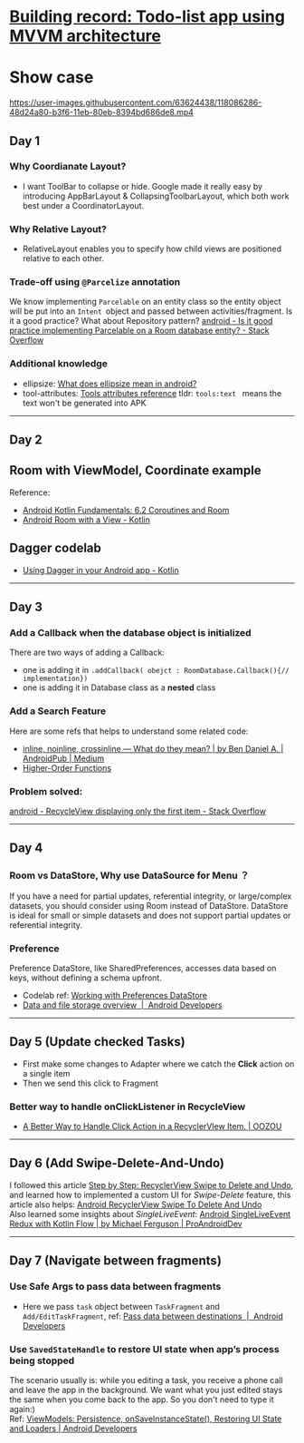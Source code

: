 # [Building record: Todo-list app using MVVM architecture](https://github.com/Jasmine-liang/gitblog/issues/9)

# Show case
https://user-images.githubusercontent.com/63624438/118086286-48d24a80-b3f6-11eb-80eb-8394bd686de8.mp4
## Day 1
### Why Coordianate Layout?
 - I want ToolBar to collapse or hide. Google made it really easy by introducing AppBarLayout & CollapsingToolbarLayout, which both work best under a CoordinatorLayout.
 
### Why Relative Layout?
- RelativeLayout enables you to specify how child views are positioned relative to each other.
### Trade-off using `@Parcelize` annotation
 We know implementing `Parcelable` on an entity class so the entity object will be put into an `Intent `object and passed between activities/fragment. Is it a good practice? What about Repository pattern? [android - Is it good practice implementing Parcelable on a Room database entity? - Stack Overflow](https://stackoverflow.com/questions/56058576/is-it-good-practice-implementing-parcelable-on-a-room-database-entity)
### Additional knowledge


- ellipsize: [What does ellipsize mean in android?](https://stackoverflow.com/questions/13313996/what-does-ellipsize-mean-in-android/13314069)
- tool-attributes: [Tools attributes reference](https://developer.android.com/studio/write/tool-attributes.html)  tldr: `tools:text ` means the text won't be generated into APK

---

## Day 2
## Room with ViewModel, Coordinate example
Reference:
- [Android Kotlin Fundamentals: 6.2 Coroutines and Room](https://developer.android.com/codelabs/kotlin-android-training-coroutines-and-room#3)
- [Android Room with a View - Kotlin](https://developer.android.com/codelabs/android-room-with-a-view-kotlin?index=..%2F..index#0)
## Dagger codelab
- [Using Dagger in your Android app - Kotlin](https://developer.android.com/codelabs/android-dagger#8)

---

## Day 3
### Add a Callback when the database object is initialized
There are two ways of adding a Callback:     
- one is adding it in `.addCallback( obejct : RoomDatabase.Callback(){// implementation})`
- one is adding it in Database class as a **nested** class 
### Add a Search Feature
Here are some refs that helps to understand some related code:
- [inline, noinline, crossinline — What do they mean? | by Ben Daniel A. | AndroidPub | Medium](https://medium.com/android-news/inline-noinline-crossinline-what-do-they-mean-b13f48e113c2)
- [Higher-Order Functions](https://play.kotlinlang.org/byExample/04_functional/01_Higher-Order%20Functions)
### Problem solved:
[android - RecycleView displaying only the first item - Stack Overflow](https://stackoverflow.com/questions/35906652/recycleview-displaying-only-the-first-item)

---

## Day 4
### Room vs DataStore, Why use DataSource for Menu ？
If you have a need for partial updates, referential integrity, or large/complex datasets, you should consider using Room instead of DataStore. DataStore is ideal for small or simple datasets and does not support partial updates or referential integrity.
### Preference
Preference DataStore, like SharedPreferences, accesses data based on keys, without defining a schema upfront.
- Codelab ref: [Working with Preferences DataStore](https://developer.android.com/codelabs/android-preferences-datastore#5)
- [Data and file storage overview  |  Android Developers](https://developer.android.com/training/data-storage#pref)

---

## Day 5 (Update checked Tasks)
- First make some changes to Adapter where we catch the **Click** action on a single item
- Then we send this click to Fragment
### Better way to handle onClickListener in RecycleView
- [A Better Way to Handle Click Action in a RecyclerVIew Item. | OOZOU](https://oozou.com/blog/a-better-way-to-handle-click-action-in-a-recyclerview-item-60)

---

## Day 6 (Add Swipe-Delete-And-Undo)
I followed this article [Step by Step: RecyclerView Swipe to Delete and Undo](https://medium.com/@zackcosborn/step-by-step-recyclerview-swipe-to-delete-and-undo-7bbae1fce27e), and learned how to implemented a custom UI for _Swipe-Delete_ feature, this article also helps: [Android RecyclerView Swipe To Delete And Undo](https://www.journaldev.com/23164/android-recyclerview-swipe-to-delete-undo)         
Also learned some insights about _SingleLiveEvent_: [Android SingleLiveEvent Redux with Kotlin Flow | by Michael Ferguson | ProAndroidDev](https://proandroiddev.com/android-singleliveevent-redux-with-kotlin-flow-b755c70bb055)


---

## Day 7 (Navigate between fragments)
### Use Safe Args to pass data between fragments
- Here we pass `task` object between `TaskFragment` and `Add/EditTaskFragment`, ref: [Pass data between destinations  |  Android Developers](https://developer.android.com/guide/navigation/navigation-pass-data)
### Use `SavedStateHandle` to restore UI state when app’s process being stopped 
The scenario usually is: while you editing a task, you receive a phone call and leave the app in the background. We want what you just edited stays the same when you come back to the app. So you don't need to type it again:)       
Ref: [ViewModels: Persistence, onSaveInstanceState(), Restoring UI State and Loaders | Android Developers](https://medium.com/androiddevelopers/viewmodels-persistence-onsaveinstancestate-restoring-ui-state-and-loaders-fc7cc4a6c090)